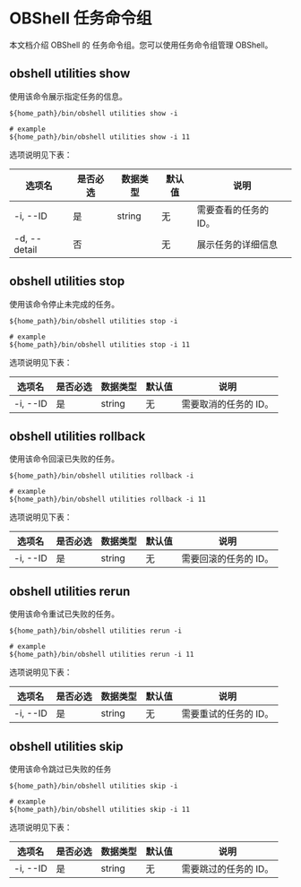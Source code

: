 # OBShell 任务命令组

本文档介绍 OBShell 的 任务命令组。您可以使用任务命令组管理 OBShell。

## obshell utilities show

使用该命令展示指定任务的信息。

```shell
${home_path}/bin/obshell utilities show -i

# example
${home_path}/bin/obshell utilities show -i 11
```

选项说明见下表：

| 选项名 | 是否必选 | 数据类型 | 默认值 | 说明 |
| --- | --- | --- | --- | --- |
| -i, --ID | 是 | string | 无 | 需要查看的任务的 ID。 |
-d, --detail  | 否 |   | 无 | 展示任务的详细信息

## obshell utilities stop

使用该命令停止未完成的任务。

```shell
${home_path}/bin/obshell utilities stop -i

# example
${home_path}/bin/obshell utilities stop -i 11
```

选项说明见下表：

| 选项名 | 是否必选 | 数据类型 | 默认值 | 说明 |
| --- | --- | --- | --- | --- |
| -i, --ID | 是 | string | 无 | 需要取消的任务的 ID。 |

## obshell utilities rollback

使用该命令回滚已失败的任务。

```shell
${home_path}/bin/obshell utilities rollback -i

# example
${home_path}/bin/obshell utilities rollback -i 11
```

选项说明见下表：

| 选项名 | 是否必选 | 数据类型 | 默认值 | 说明 |
| --- | --- | --- | --- | --- |
| -i, --ID | 是 | string | 无 | 需要回滚的任务的 ID。 |

## obshell utilities rerun

使用该命令重试已失败的任务。

```shell
${home_path}/bin/obshell utilities rerun -i

# example
${home_path}/bin/obshell utilities rerun -i 11
```

选项说明见下表：

| 选项名 | 是否必选 | 数据类型 | 默认值 | 说明 |
| --- | --- | --- | --- | --- |
| -i, --ID | 是 | string | 无 | 需要重试的任务的 ID。 |

## obshell utilities skip

使用该命令跳过已失败的任务

```shell
${home_path}/bin/obshell utilities skip -i

# example
${home_path}/bin/obshell utilities skip -i 11
```

选项说明见下表：

| 选项名 | 是否必选 | 数据类型 | 默认值 | 说明 |
| --- | --- | --- | --- | --- |
| -i, --ID | 是 | string | 无 | 需要跳过的任务的 ID。 |
